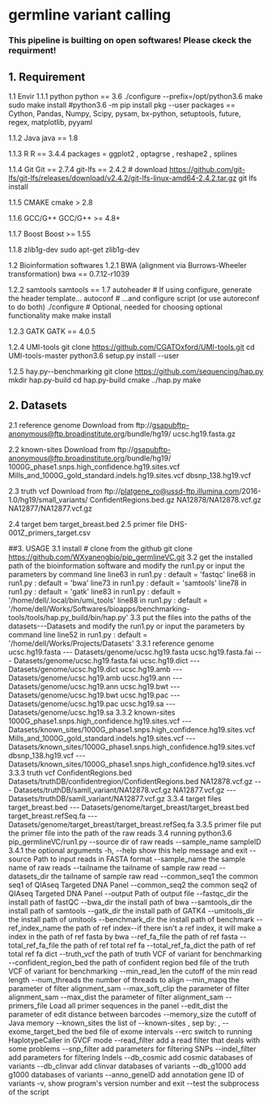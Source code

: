 # germline variant calling

### This pipeline is builting on open softwares! Please ckeck the requirment!


## 1. Requirement
   1.1 Envir
   1.1.1 python
       python == 3.6
       ./configure --prefix=/opt/python3.6
       make
       sudo make install
       #python3.6 -m pip install pkg --user
       packages == Cython, Pandas, Numpy, Scipy, pysam, bx-python, setuptools, future, regex, matplotlib, pyyaml
      
   1.1.2 Java
       java == 1.8

   1.1.3 R
       R == 3.4.4
       packages = ggplot2 , optagrse , reshape2 , splines
       
   1.1.4 Git
       Git == 2.7.4
       git-lfs == 2.4.2
       # download https://github.com/git-lfs/git-lfs/releases/download/v2.4.2/git-lfs-linux-amd64-2.4.2.tar.gz
         git lfs install

   1.1.5 CMAKE
       cmake > 2.8
       
   1.1.6 GCC/G++
       GCC/G++ >= 4.8+
   
   1.1.7 Boost
       Boost >= 1.55
   
   1.1.8 zlib1g-dev
       sudo apt-get zlib1g-dev

   1.2 Bioinformation softwares 
   1.2.1 BWA (alignment via Burrows-Wheeler transformation)
       bwa == 0.7.12-r1039
       
   1.2.2 samtools
       samtools == 1.7
        autoheader     # If using configure, generate the header template...
        autoconf       # ...and configure script (or use autoreconf to do both)
        ./configure    # Optional, needed for choosing optional functionality
        make
        make install

   1.2.3 GATK
       GATK == 4.0.5
       
   1.2.4 UMI-tools
       git clone https://github.com/CGATOxford/UMI-tools.git
       cd UMI-tools-master
       python3.6 setup.py install --user
        
   1.2.5 hay.py--benchmarking
       git clone https://github.com/sequencing/hap.py
       mkdir hap.py-build
       cd hap.py-build
       cmake ../hap.py
       make


## 2. Datasets
   2.1 reference genome
       Download from ftp://gsapubftp-anonymous@ftp.broadinstitute.org/bundle/hg19/
       ucsc.hg19.fasta.gz
      
   2.2 known-sites
       Download from ftp://gsapubftp-anonymous@ftp.broadinstitute.org/bundle/hg19/
       1000G_phase1.snps.high_confidence.hg19.sites.vcf
       Mills_and_1000G_gold_standard.indels.hg19.sites.vcf
       dbsnp_138.hg19.vcf

   2.3 truth vcf
       Download from ftp://platgene_ro@ussd-ftp.illumina.com/2016-1.0/hg19/small_variants/
       ConfidentRegions.bed.gz
       NA12878/NA12878.vcf.gz
       NA12877/NA12877.vcf.gz
   
   2.4 target bem 
       target_breast.bed
   2.5 primer file
       DHS-001Z_primers_target.csv

##3. USAGE 
   3.1 install 
     # clone from the github
     git clone https://github.com/WXyanengbio/pip_germlineVC.git
   3.2 get the installed path of the bioinformation software and modify the run1.py or input the parameters by command line
     line63 in run1.py :  default = 'fastqc'
     line68 in run1.py :  default = 'bwa'
     line73 in run1.py :  default = 'samtools'
     line78 in run1.py :  default = 'gatk'
     line83 in run1.py :  default = '/home/dell/.local/bin/umi_tools'
     line88 in run1.py :  default = '/home/dell/Works/Softwares/bioapps/benchmarking-tools/tools/hap.py_build/bin/hap.py'
   3.3 put the files into the paths of the datasets---Datasets and modify the run1.py or input the parameters by command line
     line52 in run1.py : default = '/home/dell/Works/Projects/Datasets'
     3.3.1 reference genome
         ucsc.hg19.fasta  --- Datasets/genome/ucsc.hg19.fasta
         ucsc.hg19.fasta.fai  --- Datasets/genome/ucsc.hg19.fasta.fai 
         ucsc.hg19.dict  --- Datasets/genome/ucsc.hg19.dict
         ucsc.hg19.amb  --- Datasets/genome/ucsc.hg19.amb
         ucsc.hg19.ann  --- Datasets/genome/ucsc.hg19.ann
         ucsc.hg19.bwt  --- Datasets/genome/ucsc.hg19.bwt
         ucsc.hg19.pac --- Datasets/genome/ucsc.hg19.pac
         ucsc.hg19.sa --- Datasets/genome/ucsc.hg19.sa
     3.3.2 known-sites
         1000G_phase1.snps.high_confidence.hg19.sites.vcf  --- Datasets/known_sites/1000G_phase1.snps.high_confidence.hg19.sites.vcf 
         Mills_and_1000G_gold_standard.indels.hg19.sites.vcf  --- Datasets/known_sites/1000G_phase1.snps.high_confidence.hg19.sites.vcf 
         dbsnp_138.hg19.vcf  --- Datasets/known_sites/1000G_phase1.snps.high_confidence.hg19.sites.vcf 
     3.3.3 truth vcf 
         ConfidentRegions.bed Datasets/truthDB/confidentregion/ConfidentRegions.bed
         NA12878.vcf.gz ---  Datasets/truthDB/samll_variant/NA12878.vcf.gz
         NA12877.vcf.gz ---  Datasets/truthDB/samll_variant/NA12877.vcf.gz
     3.3.4 target files
         target_breast.bed  --- Datasets/genome/target_breast/target_breast.bed 
         target_breast.refSeq.fa ---Datasets/genome/target_breast/target_breast.refSeq.fa
     3.3.5 primer file
         put the primer file into the path of the raw reads
   3.4 running
     python3.6 pip_germlineVC/run1.py --source  dir of raw reads --sample_name sampleID
   3.4.1 the optional arguments
        -h, --help                         show this help message and exit
       --source                            Path to input reads in FASTA format
       --sample_name                       the sample name of raw reads
       --tailname                          the tailname of sample raw read
       --datasets_dir                      the tailname of sample raw read
      --common_seq1                        the common seq1 of QIAseq Targeted DNA Panel
      --common_seq2                        the common seq2 of QIAseq Targeted DNA Panel
      --output                             Path of output file
      --fastqc_dir                         the install path of fastQC
      --bwa_dir                            the install path of bwa
      --samtools_dir                       the install path of samtools
      --gatk_dir                           the install path of GATK4
      --umitools_dir                       the install path of umitools
      --benchmark_dir                      the install path of benchmark
      --ref_index_name                     the path of ref index--if there isn't a ref index, it will make a index in the path of ref fasta by bwa
      --ref_fa_file                        the path of ref fasta
      --total_ref_fa_file                  the path of ref total ref fa
      --total_ref_fa_dict                  the path of ref total ref fa dict
      --truth_vcf                          the path of truth VCF of variant for benchmarking
      --confident_region_bed               the path of confident region bed file of the truth VCF of variant for benchmarking
      --min_read_len                       the cutoff of the min read length
      --num_threads                        the number of threads to align
      --min_mapq                           the parameter of filter alignment_sam
      --max_soft_clip                      the parameter of filter alignment_sam
      --max_dist                           the parameter of filter alignment_sam
      --primers_file                       Load all primer sequences in the panel
      --edit_dist                          the parameter of edit distance between barcodes
      --memory_size                        the cutoff of Java memory
      --known_sites                        the list of --known-sites , sep by: ,
      --exome_target_bed                   the bed file of exome intervals
      --erc                                switch to running HaplotypeCaller in GVCF mode
      --read_filter                        add a read filter that deals with some problems
      --snp_filter                         add parameters for filtering SNPs
      --indel_filter                       add parameters for filtering Indels
      --db_cosmic                          add cosmic databases of variants
      --db_clinvar                         add clinvar databases of variants
      --db_g1000                           add g1000 databases of variants
      --anno_geneID                        add annotation gene ID of variants
      -v,                                  show program's version number and exit
      --test                               the subprocess of the script
